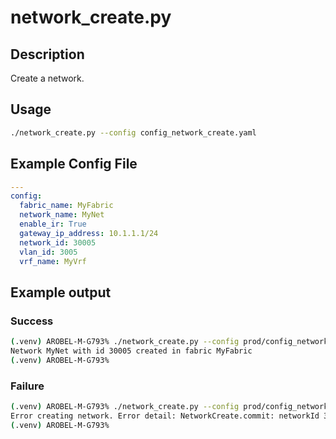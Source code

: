 # network_create.py

## Description

Create a network.

## Usage

``` bash
./network_create.py --config config_network_create.yaml
```

## Example Config File

``` yaml title="config_network_create.yaml"
---
config:
  fabric_name: MyFabric
  network_name: MyNet
  enable_ir: True
  gateway_ip_address: 10.1.1.1/24
  network_id: 30005
  vlan_id: 3005
  vrf_name: MyVrf
```

## Example output

### Success

``` bash
(.venv) AROBEL-M-G793% ./network_create.py --config prod/config_network_create.yaml
Network MyNet with id 30005 created in fabric MyFabric
(.venv) AROBEL-M-G793%
```

### Failure

``` bash
(.venv) AROBEL-M-G793% ./network_create.py --config prod/config_network_create.yaml
Error creating network. Error detail: NetworkCreate.commit: networkId 30005 already exists in fabric MyFabric. Delete it before calling NetworkCreate.commit
(.venv) AROBEL-M-G793%
```
